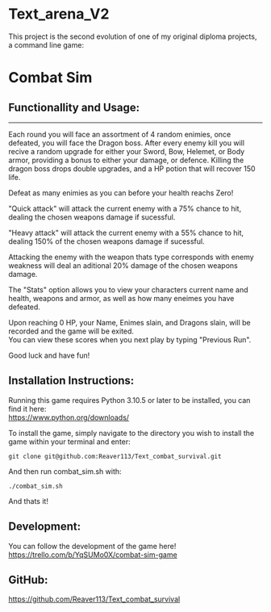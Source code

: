 # Text_arena_V2

This project is the second evolution of one of my original diploma projects, a command line game:

# Combat Sim
Functionallity and Usage:
---
---
Each round you will face an assortment of 4 random enimies, once defeated, you will face the Dragon boss.
After every enemy kill you will recive a random upgrade for either your Sword, Bow, Helemet, or Body armor, providing a bonus to either your damage, or defence. Killing the dragon boss drops double upgrades, and a HP potion that will recover 150 life.

Defeat as many enimies as you can before your health reachs Zero!

"Quick attack" will attack the current enemy with a 75% chance to hit, dealing the chosen weapons damage if sucessful.

"Heavy attack" will attack the current enemy with a 55% chance to hit, dealing 150% of the chosen weapons damage if sucessful.

Attacking the enemy with the weapon thats type corresponds with enemy weakness will deal an aditional 20% damage of the chosen weapons damage.

The "Stats" option allows you to view your characters current name and health, weapons and armor, as well as how many eneimes you have defeated.

Upon reaching 0 HP, your Name, Enimes slain, and Dragons slain, will be recorded and the game will be exited.  
You can view these scores when you next play by typing "Previous Run".

Good luck and have fun!

Installation Instructions:
---
Running this game requires Python 3.10.5 or later to be installed, you can find it here:  
https://www.python.org/downloads/  

To install the game, simply navigate to the directory you wish to install the game within your terminal and enter:
```
git clone git@github.com:Reaver113/Text_combat_survival.git
```
And then run combat_sim.sh with:
```
./combat_sim.sh
```

And thats it!

Development:
---
You can follow the development of the game here!  
https://trello.com/b/YqSUMo0X/combat-sim-game 

GitHub: 
---
https://github.com/Reaver113/Text_combat_survival